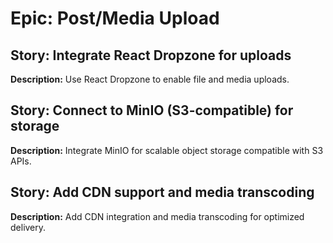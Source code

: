 # Epic: Post/Media Upload

## Story: Integrate React Dropzone for uploads

**Description:** Use React Dropzone to enable file and media uploads.

## Story: Connect to MinIO (S3-compatible) for storage

**Description:** Integrate MinIO for scalable object storage compatible with S3 APIs.

## Story: Add CDN support and media transcoding

**Description:** Add CDN integration and media transcoding for optimized delivery.
